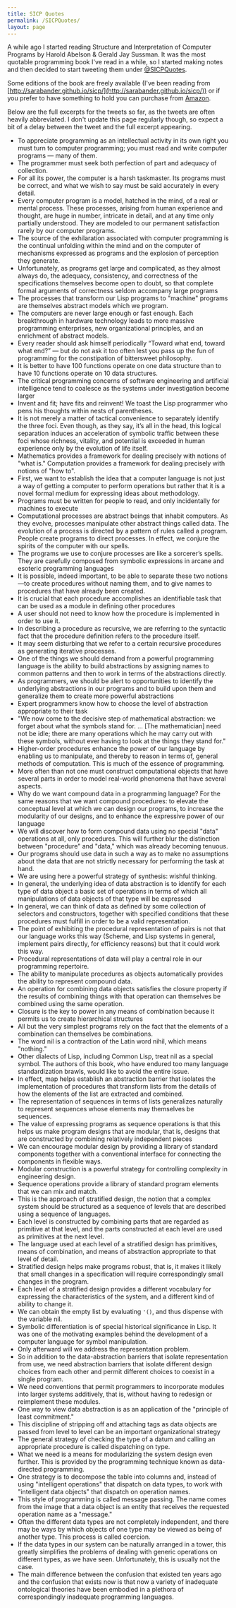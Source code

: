 ```yaml
---
title: SICP Quotes
permalink: /SICPQuotes/
layout: page
---
```


A while ago I started reading Structure and Interpretation of Computer Programs
by Harold Abelson & Gerald Jay Sussman. It was the most quotable programming
book I've read in a while, so I started making notes and then decided to start
tweeting them under [@SICPQuotes](https://twitter.com/SICPQuotes).

Some editions of the book are freely available (I've been reading from
[http://sarabander.github.io/sicp/](http://sarabander.github.io/sicp/)) or if
you prefer to have something to hold you can purchase from
[Amazon](http://www.amazon.com/Structure-Interpretation-Computer-Programs-Engineering/dp/0262510871).

Below are the full excerpts for the tweets so far, as the tweets are often
heavily abbreviated. I don't update this page regularly though, so expect a bit
of a delay between the tweet and the full excerpt appearing.

* To appreciate programming as an intellectual activity in its own right you must turn to computer programming; you must read and write computer programs — many of them.
* The programmer must seek both perfection of part and adequacy of collection.
* For all its power, the computer is a harsh taskmaster. Its programs must be correct, and what we wish to say must be said accurately in every detail.
* Every computer program is a model, hatched in the mind, of a real or mental process. These processes, arising from human experience and thought, are huge in number, intricate in detail, and at any time only partially understood. They are modeled to our permanent satisfaction rarely by our computer programs.
* The source of the exhilaration associated with computer programming is the continual unfolding within the mind and on the computer of mechanisms expressed as programs and the explosion of perception they generate.
* Unfortunately, as programs get large and complicated, as they almost always do, the adequacy, consistency, and correctness of the specifications themselves become open to doubt, so that complete formal arguments of correctness seldom accompany large programs
* The processes that transform our Lisp programs to "machine" programs are themselves abstract models which we program.
* The computers are never large enough or fast enough. Each breakthrough in hardware technology leads to more massive programming enterprises, new organizational principles, and an enrichment of abstract models.
* Every reader should ask himself periodically “Toward what end, toward what end?” — but do not ask it too often lest you pass up the fun of programming for the constipation of bittersweet philosophy.
* It is better to have 100 functions operate on one data structure than to have 10 functions operate on 10 data structures.
* The critical programming concerns of software engineering and artificial intelligence tend to coalesce as the systems under investigation become larger
* Invent and fit; have fits and reinvent! We toast the Lisp programmer who pens his thoughts within nests of parentheses.
* It is not merely a matter of tactical convenience to separately identify the three foci. Even though, as they say, it’s all in the head, this logical separation induces an acceleration of symbolic traffic between these foci whose richness, vitality, and potential is exceeded in human experience only by the evolution of life itself.
* Mathematics provides a framework for dealing precisely with notions of "what is." Computation provides a framework for dealing precisely with notions of "how to".
* First, we want to establish the idea that a computer language is not just a way of getting a computer to perform operations but rather that it is a novel formal medium for expressing ideas about methodology.
* Programs must be written for people to read, and only incidentally for machines to execute
* Computational processes are abstract beings that inhabit computers. As they evolve, processes manipulate other abstract things called data. The evolution of a process is directed by a pattern of rules called a program. People create programs to direct processes. In effect, we conjure the spirits of the computer with our spells.
* The programs we use to conjure processes are like a sorcerer’s spells. They are carefully composed from symbolic expressions in arcane and esoteric programming languages
* It is possible, indeed important, to be able to separate these two notions—to create procedures without naming them, and to give names to procedures that have already been created.
* It is crucial that each procedure accomplishes an identifiable task that can be used as a module in defining other procedures
* A user should not need to know how the procedure is implemented in order to use it.
* In describing a procedure as recursive, we are referring to the syntactic fact that the procedure definition refers to the procedure itself.
* It may seem disturbing that we refer to a certain recursive procedures as generating iterative processes.
* One of the things we should demand from a powerful programming language is the ability to build abstractions by assigning names to common patterns and then to work in terms of the abstractions directly.
* As programmers, we should be alert to opportunities to identify the underlying abstractions in our programs and to build upon them and generalize them to create more powerful abstractions
* Expert programmers know how to choose the level of abstraction appropriate to their task
* "We now come to the decisive step of mathematical abstraction: we forget about what the symbols stand for. ... [The mathematician] need not be idle; there are many operations which he may carry out with these symbols, without ever having to look at the things they stand for."
* Higher-order procedures enhance the power of our language by enabling us to manipulate, and thereby to reason in terms of, general methods of computation. This is much of the essence of programming.
* More often than not one must construct computational objects that have several parts in order to model real-world phenomena that have several aspects.
* Why do we want compound data in a programming language? For the same reasons that we want compound procedures: to elevate the conceptual level at which we can design our programs, to increase the modularity of our designs, and to enhance the expressive power of our language
* We will discover how to form compound data using no special "data" operations at all, only procedures. This will further blur the distinction between "procedure" and "data," which was already becoming tenuous.
* Our programs should use data in such a way as to make no assumptions about the data that are not strictly necessary for performing the task at hand.
* We are using here a powerful strategy of synthesis: wishful thinking.
* In general, the underlying idea of data abstraction is to identify for each type of data object a basic set of operations in terms of which all manipulations of data objects of that type will be expressed
* In general, we can think of data as defined by some collection of selectors and constructors, together with specified conditions that these procedures must fulfill in order to be a valid representation.
* The point of exhibiting the procedural representation of pairs is not that our language works this way (Scheme, and Lisp systems in general, implement pairs directly, for efficiency reasons) but that it could work this way.
* Procedural representations of data will play a central role in our programming repertoire.
* The ability to manipulate procedures as objects automatically provides the ability to represent compound data.
* An operation for combining data objects satisfies the closure property if the results of combining things with that operation can themselves be combined using the same operation.
* Closure is the key to power in any means of combination because it permits us to create hierarchical structures
* All but the very simplest programs rely on the fact that the elements of a combination can themselves be combinations.
* The word nil is a contraction of the Latin word nihil, which means "nothing."
* Other dialects of Lisp, including Common Lisp, treat nil as a special symbol. The authors of this book, who have endured too many language standardization brawls, would like to avoid the entire issue.
* In effect, map helps establish an abstraction barrier that isolates the implementation of procedures that transform lists from the details of how the elements of the list are extracted and combined.
* The representation of sequences in terms of lists generalizes naturally to represent sequences whose elements may themselves be sequences.
* The value of expressing programs as sequence operations is that this helps us make program designs that are modular, that is, designs that are constructed by combining relatively independent pieces
* We can encourage modular design by providing a library of standard components together with a conventional interface for connecting the components in flexible ways.
* Modular construction is a powerful strategy for controlling complexity in engineering design.
* Sequence operations provide a library of standard program elements that we can mix and match.
* This is the approach of stratified design, the notion that a complex system should be structured as a sequence of levels that are described using a sequence of languages.
* Each level is constructed by combining parts that are regarded as primitive at that level, and the parts constructed at each level are used as primitives at the next level.
* The language used at each level of a stratified design has primitives, means of combination, and means of abstraction appropriate to that level of detail.
* Stratified design helps make programs robust, that is, it makes it likely that small changes in a specification will require correspondingly small changes in the program.
* Each level of a stratified design provides a different vocabulary for expressing the characteristics of the system, and a different kind of ability to change it.
* We can obtain the empty list by evaluating `'()`, and thus dispense with the variable nil.
* Symbolic differentiation is of special historical significance in Lisp. It was one of the motivating examples behind the development of a computer language for symbol manipulation.
* Only afterward will we address the representation problem.
* So in addition to the data-abstraction barriers that isolate representation from use, we need abstraction barriers that isolate different design choices from each other and permit different choices to coexist in a single program.
* We need conventions that permit programmers to incorporate modules into larger systems additively, that is, without having to redesign or reimplement these modules.
* One way to view data abstraction is as an application of the "principle of least commitment."
* This discipline of stripping off and attaching tags as data objects are passed from level to level can be an important organizational strategy
* The general strategy of checking the type of a datum and calling an appropriate procedure is called dispatching on type.
* What we need is a means for modularizing the system design even further. This is provided by the programming technique known as data-directed programming.
* One strategy is to decompose the table into columns and, instead of using "intelligent operations" that dispatch on data types, to work with "intelligent data objects" that dispatch on operation names.
* This style of programming is called message passing. The name comes from the image that a data object is an entity that receives the requested operation name as a "message."
* Often the different data types are not completely independent, and there may be ways by which objects of one type may be viewed as being of another type. This process is called coercion.
* If the data types in our system can be naturally arranged in a tower, this greatly simplifies the problems of dealing with generic operations on different types, as we have seen. Unfortunately, this is usually not the case.
* The main difference between the confusion that existed ten years ago and the confusion that exists now is that now a variety of inadequate ontological theories have been embodied in a plethora of correspondingly inadequate programming languages.
